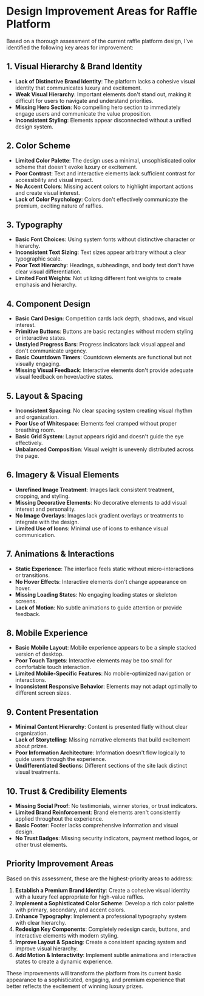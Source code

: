 # Design Improvement Areas for Raffle Platform

Based on a thorough assessment of the current raffle platform design, I've identified the following key areas for improvement:

## 1. Visual Hierarchy & Brand Identity

- **Lack of Distinctive Brand Identity**: The platform lacks a cohesive visual identity that communicates luxury and excitement.
- **Weak Visual Hierarchy**: Important elements don't stand out, making it difficult for users to navigate and understand priorities.
- **Missing Hero Section**: No compelling hero section to immediately engage users and communicate the value proposition.
- **Inconsistent Styling**: Elements appear disconnected without a unified design system.

## 2. Color Scheme

- **Limited Color Palette**: The design uses a minimal, unsophisticated color scheme that doesn't evoke luxury or excitement.
- **Poor Contrast**: Text and interactive elements lack sufficient contrast for accessibility and visual impact.
- **No Accent Colors**: Missing accent colors to highlight important actions and create visual interest.
- **Lack of Color Psychology**: Colors don't effectively communicate the premium, exciting nature of raffles.

## 3. Typography

- **Basic Font Choices**: Using system fonts without distinctive character or hierarchy.
- **Inconsistent Text Sizing**: Text sizes appear arbitrary without a clear typographic scale.
- **Poor Text Hierarchy**: Headings, subheadings, and body text don't have clear visual differentiation.
- **Limited Font Weights**: Not utilizing different font weights to create emphasis and hierarchy.

## 4. Component Design

- **Basic Card Design**: Competition cards lack depth, shadows, and visual interest.
- **Primitive Buttons**: Buttons are basic rectangles without modern styling or interactive states.
- **Unstyled Progress Bars**: Progress indicators lack visual appeal and don't communicate urgency.
- **Basic Countdown Timers**: Countdown elements are functional but not visually engaging.
- **Missing Visual Feedback**: Interactive elements don't provide adequate visual feedback on hover/active states.

## 5. Layout & Spacing

- **Inconsistent Spacing**: No clear spacing system creating visual rhythm and organization.
- **Poor Use of Whitespace**: Elements feel cramped without proper breathing room.
- **Basic Grid System**: Layout appears rigid and doesn't guide the eye effectively.
- **Unbalanced Composition**: Visual weight is unevenly distributed across the page.

## 6. Imagery & Visual Elements

- **Unrefined Image Treatment**: Images lack consistent treatment, cropping, and styling.
- **Missing Decorative Elements**: No decorative elements to add visual interest and personality.
- **No Image Overlays**: Images lack gradient overlays or treatments to integrate with the design.
- **Limited Use of Icons**: Minimal use of icons to enhance visual communication.

## 7. Animations & Interactions

- **Static Experience**: The interface feels static without micro-interactions or transitions.
- **No Hover Effects**: Interactive elements don't change appearance on hover.
- **Missing Loading States**: No engaging loading states or skeleton screens.
- **Lack of Motion**: No subtle animations to guide attention or provide feedback.

## 8. Mobile Experience

- **Basic Mobile Layout**: Mobile experience appears to be a simple stacked version of desktop.
- **Poor Touch Targets**: Interactive elements may be too small for comfortable touch interaction.
- **Limited Mobile-Specific Features**: No mobile-optimized navigation or interactions.
- **Inconsistent Responsive Behavior**: Elements may not adapt optimally to different screen sizes.

## 9. Content Presentation

- **Minimal Content Hierarchy**: Content is presented flatly without clear organization.
- **Lack of Storytelling**: Missing narrative elements that build excitement about prizes.
- **Poor Information Architecture**: Information doesn't flow logically to guide users through the experience.
- **Undifferentiated Sections**: Different sections of the site lack distinct visual treatments.

## 10. Trust & Credibility Elements

- **Missing Social Proof**: No testimonials, winner stories, or trust indicators.
- **Limited Brand Reinforcement**: Brand elements aren't consistently applied throughout the experience.
- **Basic Footer**: Footer lacks comprehensive information and visual design.
- **No Trust Badges**: Missing security indicators, payment method logos, or other trust elements.

## Priority Improvement Areas

Based on this assessment, these are the highest-priority areas to address:

1. **Establish a Premium Brand Identity**: Create a cohesive visual identity with a luxury feel appropriate for high-value raffles.
2. **Implement a Sophisticated Color Scheme**: Develop a rich color palette with primary, secondary, and accent colors.
3. **Enhance Typography**: Implement a professional typography system with clear hierarchy.
4. **Redesign Key Components**: Completely redesign cards, buttons, and interactive elements with modern styling.
5. **Improve Layout & Spacing**: Create a consistent spacing system and improve visual hierarchy.
6. **Add Motion & Interactivity**: Implement subtle animations and interactive states to create a dynamic experience.

These improvements will transform the platform from its current basic appearance to a sophisticated, engaging, and premium experience that better reflects the excitement of winning luxury prizes.
